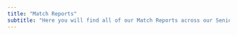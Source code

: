 ```yaml
---
title: "Match Reports"
subtitle: "Here you will find all of our Match Reports across our Senior Teams "
---
```

